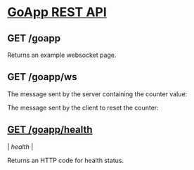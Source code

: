 # [GoApp REST API](#goapp)

## GET /goapp

Returns an example websocket page.

## GET /goapp/ws

The message sent by the server containing the counter value:

The message sent by the client to reset the counter:

## [GET /goapp/health](#health)
| _health_ |

Returns an HTTP code for health status.
